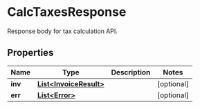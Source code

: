 

# CalcTaxesResponse

Response body for tax calculation API.
## Properties

Name | Type | Description | Notes
------------ | ------------- | ------------- | -------------
**inv** | [**List&lt;InvoiceResult&gt;**](InvoiceResult.md) |  |  [optional]
**err** | [**List&lt;Error&gt;**](Error.md) |  |  [optional]



